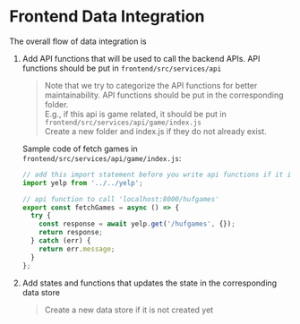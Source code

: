 # Frontend Data Integration

The overall flow of data integration is

1. Add API functions that will be used to call the backend APIs. API functions should be put in `frontend/src/services/api`

   > Note that we try to categorize the API functions for better maintainability.
   > API functions should be put in the corresponding folder.  
   > E.g., if this api is game related, it should be put in `frontend/src/services/api/game/index.js`  
   > Create a new folder and index.js if they do not already exist.

   Sample code of fetch games in `frontend/src/services/api/game/index.js`:

   ```JavaScript
   // add this import statement before you write api functions if it is not added
   import yelp from '../../yelp';

   // api function to call 'localhost:8000/hufgames'
   export const fetchGames = async () => {
     try {
       const response = await yelp.get('/hufgames', {});
       return response;
     } catch (err) {
       return err.message;
     }
   };
   ```

2. Add states and functions that updates the state in the corresponding data store

   > Create a new data store if it is not created yet
